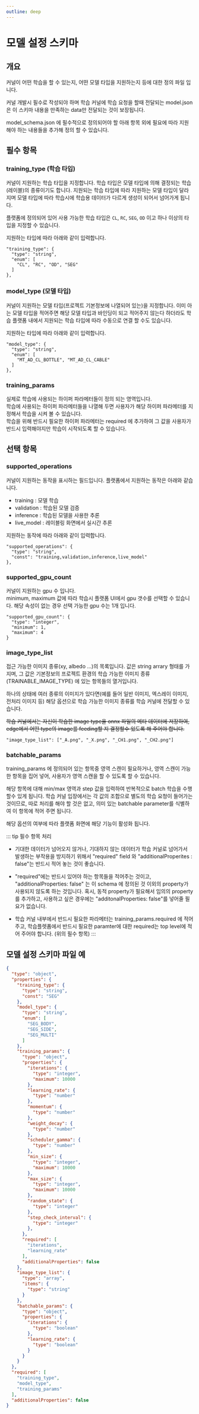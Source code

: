 ```yaml
---
outline: deep
---
```


# 모델 설정 스키마

## 개요
커널이 어떤 학습을 할 수 있는지, 어떤 모델 타입을 지원하는지 등에 대한 정의 파일 입니다. 

커널 개발시 필수로 작성되야 하며 학습 커널에 학습 요청을 할때 전달되는 model.json 은 이 스키마 내용을 만족하는 data만 전달되는 것이 보장됩니다.

model_schema.json 에 필수적으로 정의되어야 할 아래 항목 외에 필요에 따라 지원해야 하는 내용들을 추가해 정의 할 수 있습니다.

## 필수 항목
### training_type (학습 타입)
커널이 지원하는 학습 타입을 지정합니다. 학습 타입은 모델 타입에 의해 결정되는 학습(레이블)의 종류이기도 합니다. 지원되는 학습 타입에 따라 지원하는 모델 타입이 달라지며 모델 타입에 따라 학습시에 학습용 데이터가 다르게 생성이 되어서 넘어가게 됩니다.

플랫폼에 정의되어 있어 사용 가능한 학습 타입은 `CL`, `RC`, `SEG`, `OD` 이고 하나 이상의 타입을 지정할 수 있습니다.

지원하는 타입에 따라 아래와 같이 입력합니다.
```
"training_type": {
  "type": "string",
  "enum": [
    "CL", "RC", "OD", "SEG"
  ]
},
```

### model_type (모델 타입)
커널이 지원하는 모델 타입(프로젝트 기본정보에 나열되어 있는)을 지정합니다. 이미 아는 모델 타입을 적어주면 해당 모델 타입과 바인딩이 되고 적어주지 않는다 하더라도 학습 플랫폼 내에서 지원되는 학습 타입에 따라 수동으로 연결 할 수도 있습니다.

지원하는 타입에 따라 아래와 같이 입력합니다.
```
"model_type": {
  "type": "string",
  "enum": [
    "MT_AD_CL_BOTTLE", "MT_AD_CL_CABLE"
  ]
},
```

### training_params
실제로 학습에 사용되는 하이퍼 파라메터들이 정의 되는 영역입니다.  
학습에 사용되는 하이퍼 파라메터들을 나열해 두면 사용자가 해당 하이퍼 파라메터를 지정해서 학습을 시켜 볼 수 있습니다.  
학습을 위해 반드시 필요한 하이퍼 파라메터는 required 에 추가하여 그 값을 사용자가 반드시 입력해야지만 학습이 시작되도록 할 수 있습니다.

## 선택 항목
### supported_operations
커널이 지원하는 동작을 표시하는 필드입니다. 플랫폼에서 지원하는 동작은 아래와 같습니다.
- training : 모델 학습
- validation : 학습된 모델 검증
- inference : 학습된 모델을 사용한 추론
- live_model : 레이블링 화면에서 실시간 추론

지원하는 동작에 따라 아래와 같이 입력합니다.
```
"supported_operations": {
  "type": "string",
  "const": "training,validation,inference,live_model"
},
```

### supported_gpu_count
커널이 지원하는 gpu 수 입니다.  
minimum, maximum 값에 따라 학습시 플랫폼 UI에서 gpu 갯수를 선택할 수 있습니다. 해당 속성이 없는 경우 선택 가능한 gpu 수는 1개 입니다.
```
"supported_gpu_count": {
  "type": "integer",
  "minimum": 1,
  "maximum": 4
}
```

### image_type_list

접근 가능한 이미지 종류(xy, albedo ...)의 목록입니다. 값은 string arrary 형태를 가지며, 그 값은 기본정보의 프로젝트 환경의 학습 가능한 이미지 종류(TRAINABLE_IMAGE_TYPE) 에 있는 항목들의 열거입니다.

하나의 상태에 여러 종류의 이미지가 있다면(예를 들어 일반 이미지, 엑스레이 이미지, 전처리 이미지 등) 해당 옵션으로 학습 가능한 이미지 종류를 학습 커널에 전달할 수 있습니다.

~~학습 커널에서는 자신이 학습한 image type을 onnx 파일의 메타 데이터에 저장하여, edge에서 어떤 type의 image를 feeding할 지 결정할수 있도록 해 주어야 합니다.~~

```
"image_type_list": ["_A.png", "_X.png", "_CH1.png", "_CH2.png"]
```

### batchable_params
training_params 에 정의되어 있는 항목중 영역 스캔이 필요하거나, 영역 스캔이 가능한 항목을 집어 넣어, 사용자가 영역 스캔을 할 수 있도록 할 수 있습니다.

해당 항목에 대해 min/max 영역과 step 값을 입력하여 반복적으로 batch 학습을 수행할수 있게 됩니다. 학습 커널 입장에서는 각 값의 조합으로 별도의 학습 요청이 들어가는 것이므로, 따로 처리를 해야 할 것은 없고, 의미 있는 batchable parameter를 식별하여 이 항목에 적어 주면 됩니다.

해당 옵션의 여부에 따라 플랫폼 화면에 해당 기능이 활성화 됩니다.

::: tip 필수 항목 처리
- 기대한 데이터가 넘어오지 않거나, 기대하지 않는 데이터가 학습 커널로 넘어가서 발생하는 부작용을 방지하기 위해서 "required" field 와 "additionalProperites : false"는 반드시 적어 놓는 것이 좋습니다.

- "required"에는 반드시 있어야 하는 항목들을 적어주는 것이고, "additionalProperties: false" 는 이 schema 에 정의된 것 이외의 property가 사용되지 않도록 하는 것입니다. 혹시, 동적 property가 필요해서 임의의 property를 추가하고, 사용하고 싶은 경우에는 "additonalProperties: false"를 넣어줄 필요가 없습니다.

- 학습 커널 내부에서 반드시 필요한 파라메터는 training_params.required 에 적어주고, 학습플렛폼에서 반드시 필요한 paramter에 대한 required는 top level에 적어 주어야 합니다. (위의 필수 항목)
:::


## 모델 설정 스키마 파일 예
```json
{
  "type": "object",
  "properties": {
    "training_type": {
      "type": "string",
      "const": "SEG"
    },
    "model_type": {
      "type": "string",
      "enum": [
        "SEG_BODY",
        "SEG_SIDE",
        "SEG_MULTI"
      ]
    },
    "training_params": {
      "type": "object",
      "properties": {
        "iterations": {
          "type": "integer",
          "maximum": 10000
        },
        "learning_rate": {
          "type": "number"
        },
        "momentum": {
          "type": "number"
        },
        "weight_decay": {
          "type": "number"
        },
        "scheduler_gamma": {
          "type": "number"
        },
        "min_size": {
          "type": "integer",
          "maximum": 10000
        },
        "max_size": {
          "type": "integer",
          "maximum": 10000
        },
        "random_state": {
          "type": "integer"
        },
        "step_check_interval": {
          "type": "integer"
        },
      },
      "required": [
        "iterations",
        "learning_rate"
      ],
      "additionalProperties": false
    },
    "image_type_list": {
      "type": "array",
      "items": {
        "type": "string"
      }
    },
    "batchable_params": {
      "type": "object",
      "properties": {
        "iterations": {
          "type": "boolean"
        },
        "learning_rate": {
          "type": "boolean"
        }
      }
    }
  },
  "required": [
    "training_type",
    "model_type",
    "training_params"
  ],
  "additionalProperties": false
}
```
